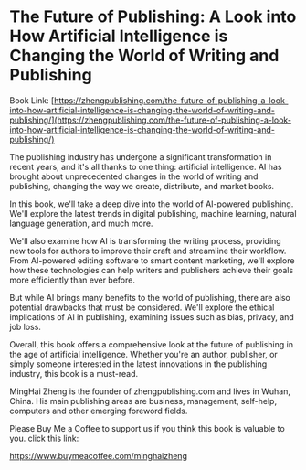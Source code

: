 # The Future of Publishing: A Look into How Artificial Intelligence is Changing the World of Writing and Publishing

Book Link: [https://zhengpublishing.com/the-future-of-publishing-a-look-into-how-artificial-intelligence-is-changing-the-world-of-writing-and-publishing/](https://zhengpublishing.com/the-future-of-publishing-a-look-into-how-artificial-intelligence-is-changing-the-world-of-writing-and-publishing/)

The publishing industry has undergone a significant transformation in recent years, and it's all thanks to one thing: artificial intelligence. AI has brought about unprecedented changes in the world of writing and publishing, changing the way we create, distribute, and market books.

In this book, we'll take a deep dive into the world of AI-powered publishing. We'll explore the latest trends in digital publishing, machine learning, natural language generation, and much more.

We'll also examine how AI is transforming the writing process, providing new tools for authors to improve their craft and streamline their workflow. From AI-powered editing software to smart content marketing, we'll explore how these technologies can help writers and publishers achieve their goals more efficiently than ever before.

But while AI brings many benefits to the world of publishing, there are also potential drawbacks that must be considered. We'll explore the ethical implications of AI in publishing, examining issues such as bias, privacy, and job loss.

Overall, this book offers a comprehensive look at the future of publishing in the age of artificial intelligence. Whether you're an author, publisher, or simply someone interested in the latest innovations in the publishing industry, this book is a must-read.

MingHai Zheng is the founder of zhengpublishing.com and lives in Wuhan, China. His main publishing areas are business, management, self-help, computers and other emerging foreword fields.

Please Buy Me a Coffee to support us if you think this book is valuable to you. click this link:

https://www.buymeacoffee.com/minghaizheng
